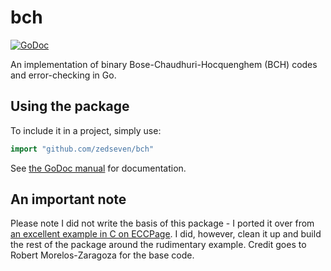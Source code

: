 # bch
[![GoDoc](https://godoc.org/github.com/zedseven/bch?status.svg)](https://godoc.org/github.com/zedseven/bch)

An implementation of binary Bose-Chaudhuri-Hocquenghem (BCH) codes and error-checking in Go.

## Using the package
To include it in a project, simply use:
```go
import "github.com/zedseven/bch"
```

See [the GoDoc manual](https://godoc.org/github.com/zedseven/bch) for documentation.

## An important note
Please note I did not write the basis of this package - I ported it over from [an excellent example in C on ECCPage](http://www.eccpage.com/bch3.c).
I did, however, clean it up and build the rest of the package around the rudimentary example.
Credit goes to Robert Morelos-Zaragoza for the base code.
